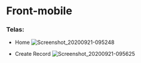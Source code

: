 # Front-mobile

### Telas:

 - Home
![Screenshot_20200921-095248](https://user-images.githubusercontent.com/33720962/93770240-51210f80-fbf2-11ea-867b-d5c1618536fd.png)

 - Create Record
![Screenshot_20200921-095625](https://user-images.githubusercontent.com/33720962/93770314-68f89380-fbf2-11ea-8bbb-764d253aaa8c.png)
